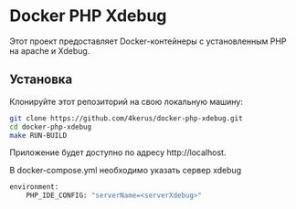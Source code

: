 # Docker PHP Xdebug

Этот проект предоставляет Docker-контейнеры с установленным PHP на apache и Xdebug.

## Установка

Клонируйте этот репозиторий на свою локальную машину:

```bash
git clone https://github.com/4kerus/docker-php-xdebug.git
cd docker-php-xdebug
make RUN-BUILD
```

Приложение будет доступно по адресу http://localhost.

В docker-compose.yml необходимо указать <serverXdebug> сервер xdebug

```bash
environment:
    PHP_IDE_CONFIG: "serverName=<serverXdebug>"
```

